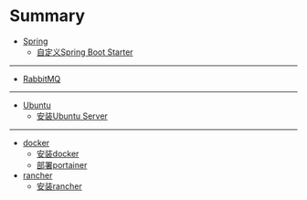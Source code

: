 # Summary
<!-- 框架 -->
* [Spring](spring/README.md)
  * [自定义Spring Boot Starter](spring/custom_spring_boot_starter.md)

---
<!-- 中间件 -->
* [RabbitMQ](middleware/rabbitmq.md)

---
<!-- Linux -->
* [Ubuntu](ubuntu/README.md)
  * [安装Ubuntu Server](ubuntu/install_ubuntu_server.md)

---
<!-- 容器 -->
* [docker](docker/README.md)
  * [安装docker](docker/install_docker.md)
  * [部署portainer](docker/install_portainer.md)
* [rancher](rancher/README.md)
  * [安装rancher](rancher/install_rancher.md)